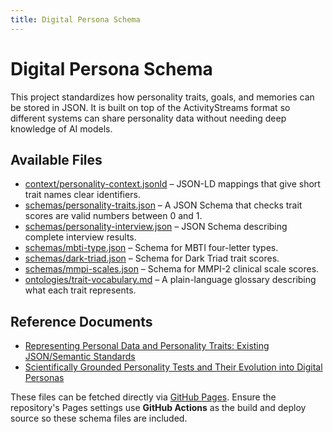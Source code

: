 ```yaml
---
title: Digital Persona Schema
---
```


# Digital Persona Schema

This project standardizes how personality traits, goals, and memories can be stored in JSON. It is built on top of the ActivityStreams format so different systems can share personality data without needing deep knowledge of AI models.

## Available Files

- [context/personality-context.jsonld](schema/context/personality-context.jsonld) – JSON-LD mappings that give short trait names clear identifiers.
- [schemas/personality-traits.json](schema/schemas/personality-traits.json) – A JSON Schema that checks trait scores are valid numbers between 0 and 1.
- [schemas/personality-interview.json](schema/schemas/personality-interview.json) – JSON Schema describing complete interview results.
- [schemas/mbti-type.json](schema/schemas/mbti-type.json) – Schema for MBTI four-letter types.
- [schemas/dark-triad.json](schema/schemas/dark-triad.json) – Schema for Dark Triad trait scores.
- [schemas/mmpi-scales.json](schema/schemas/mmpi-scales.json) – Schema for MMPI-2 clinical scale scores.
- [ontologies/trait-vocabulary.md](schema/ontologies/trait-vocabulary.md) – A plain-language glossary describing what each trait represents.

## Reference Documents

- [Representing Personal Data and Personality Traits: Existing JSON/Semantic Standards](Representing%20Personal%20Data%20and%20Personality%20Traits%20-%20Existing%20JSON-Semantic%20Standards.md)
- [Scientifically Grounded Personality Tests and Their Evolution into Digital Personas](Scientifically%20Grounded%20Personality%20Tests%20and%20Their%20Evolution%20into%20Digital%20Personas.md)

These files can be fetched directly via [GitHub Pages](https://hackshaven.github.io/digital-persona/). Ensure the repository's Pages settings use **GitHub Actions** as the build and deploy source so these schema files are included.
